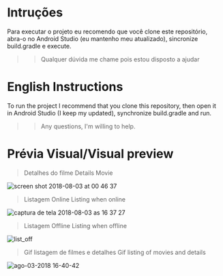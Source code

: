 
# Intruções
Para executar o projeto eu recomendo que você clone este repositório, abra-o no Android Studio (eu mantenho meu atualizado), sincronize build.gradle e execute.
>>Qualquer dúvida me chame pois estou disposto a ajudar 

# English Instructions
To run the project I recommend that you clone this repository, then open it in Android Studio (I keep my updated), synchronize build.gradle and run.
>>Any questions, I'm willing to help.

# Prévia Visual/Visual preview
>Detalhes do filme
>Details Movie

![screen shot 2018-08-03 at 00 46 37](https://user-images.githubusercontent.com/18127700/43623590-6484c630-96b8-11e8-95ce-d1c379d58a0c.png)

>Listagem Online
>Listing when online

![captura de tela 2018-08-03 as 16 37 27](https://user-images.githubusercontent.com/18127700/43662990-397f1fd6-973e-11e8-9787-84f476d042ff.png)

>Listagem Offline
>Listing when offline

![list_off](https://user-images.githubusercontent.com/18127700/43662984-2ef0c90c-973e-11e8-8019-a695f7736b9a.png)

>Gif listagem de filmes e detalhes
>Gif listing of movies and details

![ago-03-2018 16-40-42](https://user-images.githubusercontent.com/18127700/43662473-6bfd3e2c-973c-11e8-834a-d2f8844eac7b.gif)
